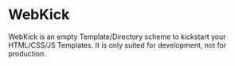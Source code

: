 WebKick
=======

WebKick is an empty Template/Directory scheme to kickstart your HTML/CSS/JS Templates. It is only suited for development, not for production. 